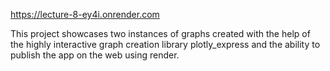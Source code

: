 https://lecture-8-ey4i.onrender.com


This project showcases two instances of graphs created with the help of the highly interactive graph creation library plotly_express and the ability to publish the app on the web using render.
